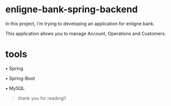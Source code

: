 # enligne-bank-spring-backend
In this project, i'm trying  to developing an application for enligne bank.

This application allows you to manage Account, Operations and Customers.



# tools

•	 Spring

•	Spring-Boot

•	MySQL




>thank you for reading!!
